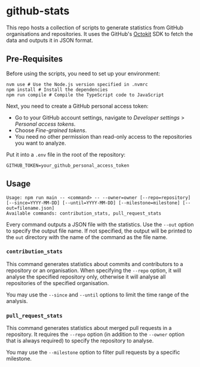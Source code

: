 # github-stats

This repo hosts a collection of scripts to generate statistics from GitHub organisations and repositories.
It uses the GitHub's [Octokit](https://github.com/octokit/octokit.js) SDK to fetch the data and outputs it in JSON format.

## Pre-Requisites

Before using the scripts, you need to set up your environment:

```shell
nvm use # Use the Node.js version specified in .nvmrc
npm install # Install the dependencies
npm run compile # Compile the TypeScript code to JavaScript
```

Next, you need to create a GitHub personal access token:

- Go to your GitHub account settings, navigate to _Developer settings_ > _Personal access tokens_.
- Choose _Fine-grained tokens_.
- You need no other permission than read-only access to the repositories you want to analyze.

Put it into a `.env` file in the root of the repository:

```dotenv
GITHUB_TOKEN=your_github_personal_access_token
```

## Usage

```text
Usage: npm run main -- <command> -- --owner=owner [--repo=repository] [--since=YYYY-MM-DD] [--until=YYYY-MM-DD] [--milestone=milestone] [--out=filename.json]
Available commands: contribution_stats, pull_request_stats
```

Every command outputs a JSON file with the statistics.
Use the `--out` option to specify the output file name. If not specified, the output will be printed to the `out` directory with the name of the command as the file name.

### `contribution_stats`

This command generates statistics about commits and contributors to a repository or an organisation.
When specifying the `--repo` option, it will analyse the specified repository only, otherwise it will analyse all repositories of the specified organisation.

You may use the `--since` and `--until` options to limit the time range of the analysis.

### `pull_request_stats`

This command generates statistics about merged pull requests in a repository.
It requires the `--repo` option (in addition to the `--owner` option that is always required) to specify the repository to analyse.

You may use the `--milestone` option to filter pull requests by a specific milestone.
